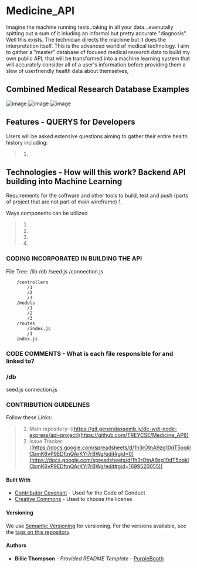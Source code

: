 # Medicine_API

Imagine the machine running tests..taking in all your data...evenutally spitting out a sum of it inluding an informal but pretty accurate "diagnosis". Well this exists. The technician directs the machine but it does the interpretation itself. This is the advanced world of medical technology. I aim to gather a "master" database of focused medical research data to build my own public API, that will be transformed into a machine learning system that will accurately consider all of a user's information before providing them a slew of userfriendly health data about themselves,

## Combined Medical Research Database Examples
  ![image](https://)
  ![image](https://)
  ![image](https://)

## Features - QUERYS for Developers
Users will be asked extensive questions aiming to gather their entire health history including:
>1. 

## Technologies - How will this work? Backend API building into Machine Learning
>
>
>
>


Requirements for the software and other tools to build, test and push (parts of project that are not part of main wireframe)
1. 

Ways components can be utilized
> 1. 
> 2. 
> 3. 
> 4. 


### CODING INCORPORATED IN BUILDING THE API 
File Tree:
    /lib
        /db
            /seed.js
            /connection.js

        /controllers
            /1
            /2
            /3
        /models
            /1
            /2
            /3
        /routes
            /index.js
            /1
        index.js


### CODE COMMENTS - What is each file responsible for and linked to?

### /db
seed.js
connection.js


### CONTRIBUTION GUIDELINES
Follow these Links:
> 1. Main repository: ([https://git.generalassemb.ly/dc-wdi-node-express/api-project](https://github.com/TREYCSE/Medicine_API))
> 2. Issue Tracker: ([https://docs.google.com/spreadsheets/d/1h3rOtnA9zg10dT5oqklCbmK6vP9EDftnQArKYl7rBWg/edit#gid=0](https://docs.google.com/spreadsheets/d/1h3rOtnA9zg10dT5oqklCbmK6vP9EDftnQArKYl7rBWg/edit#gid=1699520055))

#### Built With
  - [Contributor Covenant](https://www.contributor-covenant.org/) - Used for the Code of Conduct
  - [Creative Commons](https://creativecommons.org/) - Used to choose the license

#### Versioning
We use [Semantic Versioning](http://semver.org/) for versioning. For the versions available, see the [tags on this repository](https://github.com/PurpleBooth/a-good-readme-template/tags).

#### Authors
  - **Billie Thompson** - *Provided README Template* - [PurpleBooth](https://github.com/PurpleBooth)
